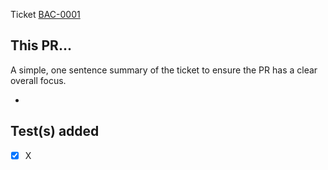 Ticket [BAC-0001](https://flooz.atlassian.net/browse/BAC-0001)

## This PR...

A simple, one sentence summary of the ticket to ensure the PR has a clear overall focus.

* 

## Test(s) added

- [x] X